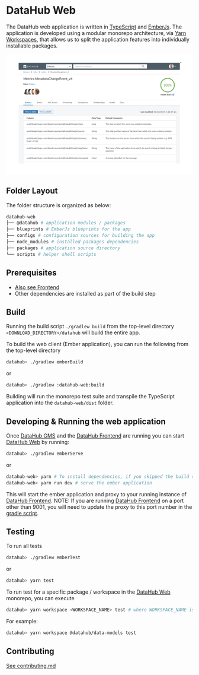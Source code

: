
# DataHub Web
The DataHub web application is written in [TypeScript](https://www.typescriptlang.org/) and [EmberJs](https://emberjs.com/).
The application is developed using a modular monorepo architecture, via [Yarn Workspaces](https://classic.yarnpkg.com/en/docs/workspaces), that allows us to split the application features into individually installable packages.

![DataHub](../docs/imgs/entity_page_screenshot.png)

## Folder Layout
The folder structure is organized as below:
```sh
datahub-web
├── @datahub # application modules / packages
├── blueprints # EmberJs blueprints for the app
├── configs # configuration sources for building the app
├── node_modules # installed packages dependencies
├── packages # application source directory
└── scripts # helper shell scripts
```

## Prerequisites
* [Also see Frontend](https://github.com/linkedin/datahub/blob/master/datahub-frontend/README.md#pre-requisites)
* Other dependencies are installed as part of the build step

## Build
Running the build script `./gradlew build` from the top-level directory `<DOWNLOAD_DIRECTORY>/datahub` will build the entire app.

To build the web client (Ember application), you can run the following from the top-level directory

```sh
datahub> ./gradlew emberBuild
```
or

```sh
datahub> ./gradlew :datahub-web:build
```

Building will run the monorepo test suite and transpile the TypeScript application into the `datahub-web/dist` folder.

## Developing & Running the web application
Once [DataHub GMS](../gms) and the [DataHub Frontend](../datahub-frontend) are running you can start [DataHub Web](./) by running:
```sh
datahub> ./gradlew emberServe
```

or

```sh
datahub-web> yarn # To install dependencies, if you skipped the build step above
datahub-web> yarn run dev # serve the ember application
```
This will start the ember application and proxy to your running instance of [DataHub Frontend](../datahub-frontend).
NOTE: If you are running [DataHub Frontend](../datahub-frontend) on a port other than 9001, you will need to update the proxy to this port number in the [gradle script](./build.gradle). 

## Testing

To run all tests
```sh
datahub> ./gradlew emberTest
```

or

```sh
datahub> yarn test
```

To run test for a specific package / workspace in the [DataHub Web](./) monorepo, you can execute
```sh
datahub> yarn workspace <WORKSPACE_NAME> test # where WORKSPACE_NAME is a yarn workspace in @datathub/
```

For example:
```sh
datahub> yarn workspace @datahub/data-models test
```

## Contributing
[See contributing.md](../CONTRIBUTING.md)
